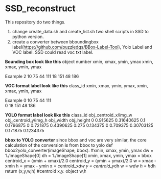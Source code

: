 # SSD_reconstruct

This repository do two things.
1. change create_data.sh and create_list.sh two shell scripts in SSD to python version.
2. create a converter between bboundingbox label(https://github.com/puzzledqs/BBox-Label-Tool),  Yolo Label and VOC label.
SSD could read voc txt label.


**Bounding box look like this**
object number
xmin, xmax, ymin, ymax
xmin, xmax, ymin, ymax

Example 
2
10 75 44 111
18 151 48 186



**VOC format label look like this**
class_id  xmin, xmax, ymin, ymax,  xmin, xmax, ymin, ymax

Example 
0 10 75 44 111  
0 18 151 48 186




**YOLO format label look like this**
class_id    obj_centroid_x/img_w  obj_centroid_y/img_h  obj_width    obj_height
0 0.915625 0.31640625 0.1 0.1796875
0 0.721875 0.4390625 0.275 0.134375
0 0.709375 0.30703125 0.171875 0.1234375


**bbox to YOLO converter**
since bbox and voc are very similar, the core calculation of the conversion is from bbox to yolo
def bbox2yolo_converter(imageShape, bbox):  #xmin, xmax, ymin, ymax
    dw = 1./imageShape[0]
    dh = 1./imageShape[1]
    xmin, xmax, ymin, ymax = bbox
    centroid_x = (xmin + xmax)/2.0
    centroid_y = (ymin + ymax)/2.0
    w = xmax - xmin
    h = ymax - ymin
    x = centroid_x*dw
    y = centroid_y*dh
    w = w*dw
    h = h*dh
    return (x,y,w,h)  #centroid x,y.   object w,h





 
